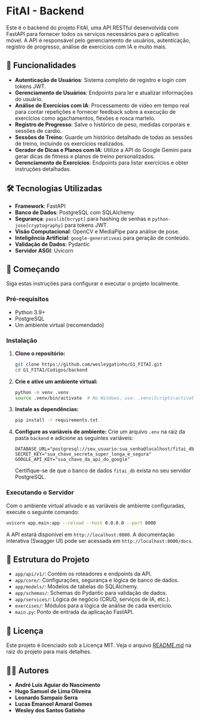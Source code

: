 # FitAI - Backend

Este é o backend do projeto FitAI, uma API RESTful desenvolvida com FastAPI para fornecer todos os serviços necessários para o aplicativo móvel. A API é responsável pelo gerenciamento de usuários, autenticação, registro de progresso, análise de exercícios com IA e muito mais.

## 🌟 Funcionalidades

* **Autenticação de Usuários**: Sistema completo de registro e login com tokens JWT.
* **Gerenciamento de Usuários**: Endpoints para ler e atualizar informações do usuário.
* **Análise de Exercícios com IA**: Processamento de vídeo em tempo real para contar repetições e fornecer feedback sobre a execução de exercícios como agachamentos, flexões e rosca martelo.
* **Registro de Progresso**: Salve o histórico de peso, medidas corporais e sessões de cardio.
* **Sessões de Treino**: Guarde um histórico detalhado de todas as sessões de treino, incluindo os exercícios realizados.
* **Gerador de Dicas e Planos com IA**: Utilize a API do Google Gemini para gerar dicas de fitness e planos de treino personalizados.
* **Gerenciamento de Exercícios**: Endpoints para listar exercícios e obter instruções detalhadas.

## 🛠️ Tecnologias Utilizadas

* **Framework**: FastAPI
* **Banco de Dados**: PostgreSQL com SQLAlchemy
* **Segurança**: `passlib[bcrypt]` para hashing de senhas e `python-jose[cryptography]` para tokens JWT.
* **Visão Computacional**: OpenCV e MediaPipe para análise de pose.
* **Inteligência Artificial**: `google-generativeai` para geração de conteúdo.
* **Validação de Dados**: Pydantic
* **Servidor ASGI**: Uvicorn

## 🚀 Começando

Siga estas instruções para configurar e executar o projeto localmente.

### Pré-requisitos

* Python 3.9+
* PostgreSQL
* Um ambiente virtual (recomendado)

### Instalação

1.  **Clone o repositório:**
    ```bash
    git clone https://github.com/wesleygatinho/G1_FITAI.git
    cd G1_FITAI/Codigos/backend
    ```

2.  **Crie e ative um ambiente virtual:**
    ```bash
    python -m venv .venv
    source .venv/bin/activate  # No Windows, use: .venv\Scripts\activate
    ```

3.  **Instale as dependências:**
    ```bash
    pip install -r requirements.txt
    ```

4.  **Configure as variáveis de ambiente:**
    Crie um arquivo `.env` na raiz da pasta `backend` e adicione as seguintes variáveis:
    ```env
    DATABASE_URL="postgresql://seu_usuario:sua_senha@localhost/fitai_db"
    SECRET_KEY="sua_chave_secreta_super_longa_e_segura"
    GOOGLE_API_KEY="sua_chave_da_api_do_google"
    ```
    Certifique-se de que o banco de dados `fitai_db` exista no seu servidor PostgreSQL.

### Executando o Servidor

Com o ambiente virtual ativado e as variáveis de ambiente configuradas, execute o seguinte comando:

```bash
uvicorn app.main:app --reload --host 0.0.0.0 --port 8000
```

A API estará disponível em ```http://localhost:8000```. A documentação interativa (Swagger UI) pode ser acessada em ```http://localhost:8000/docs```.

## 📁 Estrutura do Projeto

* ```app/api/v1/```: Contém os roteadores e endpoints da API.
* ```app/core/```: Configurações, segurança e lógica de banco de dados.
* ```app/models/```: Modelos de tabelas do SQLAlchemy.
* ```app/schemas/```: Schemas do Pydantic para validação de dados.
* ```app/services/```: Lógica de negócio (CRUD, serviços de IA, etc.).
* ```exercises/```: Módulos para a lógica de análise de cada exercício.
* ```main.py```: Ponto de entrada da aplicação FastAPI.

## 📄 Licença

Este projeto é licenciado sob a Licença MIT. Veja o arquivo [README.md](#https://github.com/wesleygatinho/G1_FITAI) na raiz do projeto para mais detalhes.

## 🧑‍💻 Autores

* **André Luis Aguiar do Nascimento**
* **Hugo Samuel de Lima Oliveira**
* **Leonardo Sampaio Serra**
* **Lucas Emanoel Amaral Gomes**
* **Wesley dos Santos Gatinho**